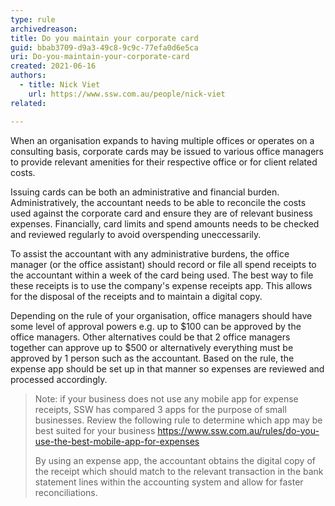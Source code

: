 ```yaml
---
type: rule
archivedreason:
title: Do you maintain your corporate card
guid: bbab3709-d9a3-49c8-9c9c-77efa0d6e5ca
uri: Do-you-maintain-your-corporate-card
created: 2021-06-16
authors: 
  - title: Nick Viet
    url: https://www.ssw.com.au/people/nick-viet
related:

---
```


When an organisation expands to having multiple offices or operates on a consulting basis, corporate cards may be issued to various office managers to provide relevant amenities 
for their respective office or for client related costs. 

Issuing cards can be both an administrative and financial burden. Administratively, the accountant needs to be able to reconcile the costs used against the corporate card and ensure
they are of relevant business expenses. Financially, card limits and spend amounts needs to be checked and reviewed regularly to avoid overspending uneccessarily. 

To assist the accountant with any administrative burdens, the office manager (or the office assistant) should record or file all spend receipts to the accountant within a week of the card being used. The best way to file these receipts is to use the company's expense receipts app. This allows for the disposal of the receipts and to maintain a digital copy.

Depending on the rule of your organisation, office managers should have some level of approval powers e.g. up to $100 can be approved by the office managers. Other alternatives could be that 2 office managers together can approve up to $500 or alternatively everything must be approved by 1 person such as the accountant. Based on the rule, the expense app should be set up in that manner so expenses are reviewed and processed accordingly. 

> Note: if your business does not use any mobile app for expense receipts, SSW has compared 3 apps for the purpose of small businesses. Review the following rule to determine which app may be best suited for your business https://www.ssw.com.au/rules/do-you-use-the-best-mobile-app-for-expenses
> 
> By using an expense app, the accountant obtains the digital copy of the receipt which should match to the relevant transaction in the bank statement lines within the accounting system and allow for faster reconciliations.



<!--endintro-->
